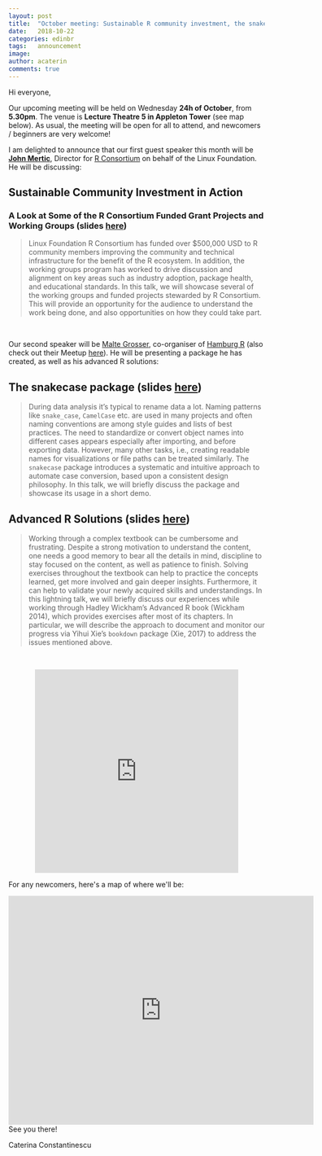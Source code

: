 ```yaml
---
layout: post
title:  "October meeting: Sustainable R community investment, the snakecase package, and advanced R solutions"
date:   2018-10-22
categories: edinbr
tags:   announcement
image:
author: acaterin
comments: true
---
```





Hi everyone,
<br/>


Our upcoming meeting will be held on Wednesday **24h of October**, from **5.30pm**. The venue is **Lecture Theatre 5 in Appleton Tower** (see map below). As usual, the meeting will be open for all to attend, and newcomers / beginners are very welcome!

I am delighted to announce that our first guest speaker this month will be [**John Mertic**](https://www.linkedin.com/in/jmertic/), Director for [R Consortium](https://www.r-consortium.org/) on behalf of the Linux Foundation. He will be discussing:

## Sustainable Community Investment in Action
### A Look at Some of the R Consortium Funded Grant Projects and Working Groups (slides [here](https://github.com/EdinbR/edinbr-talks/raw/master/2018-10-24/OSSNA%202018%20-%20Sustainable%20Community%20Investment%20in%20Action%20-%20A%20Look%20at%20Some%20of%20the%20R%20Consortium%20Funded%20Grant%20Projects%20and%20Working%20Groups%20-%20August%202018.pptx))

>Linux Foundation R Consortium has funded over $500,000 USD to R community members improving the community and technical infrastructure for the benefit of the R ecosystem. In addition, the working groups program has worked to drive discussion and alignment on key areas such as industry adoption, package health, and educational standards. In this talk, we will showcase several of the working groups and funded projects stewarded by R Consortium. This will provide an opportunity for the audience to understand the work being done, and also opportunities on how they could take part.

<br/>

Our second speaker will be [Malte Grosser](http://www.malte-grosser.com/), co-organiser of [Hamburg R](https://rusershamburg.github.io/) (also check out their Meetup [here](https://www.meetup.com/Hamburg-R-User-Group/)). He will be presenting a package he has created, as well as his advanced R solutions:

## The snakecase package (slides [here](https://github.com/EdinbR/edinbr-talks/raw/master/2018-10-24/20170516_snakecase_pkg.pdf))
  
> During data analysis it’s typical to rename data a lot. Naming patterns like `snake_case`, `CamelCase` etc. are used in many projects and often naming conventions are among style guides and lists of best practices. The need to standardize or convert object names into different cases appears especially after importing, and before exporting data. However, many other tasks, i.e., creating readable names for visualizations or file paths can be treated similarly. The `snakecase` package introduces a systematic and intuitive approach to automate case conversion, based upon a consistent design philosophy. In this talk, we will briefly discuss the package and showcase its usage in a short demo.

## Advanced R Solutions (slides [here](https://github.com/EdinbR/edinbr-talks/raw/master/2018-10-24/AdvancedRSolutions_LightningTalk_UseR2017.pdf))

> Working through a complex textbook can be cumbersome and frustrating. Despite a strong motivation to understand the content, one needs a good memory to bear all the details in mind, discipline to stay focused on the content, as well as patience to finish. Solving exercises throughout the textbook can help to practice the concepts learned, get more involved and gain deeper insights. Furthermore, it can help to validate your newly acquired skills and understandings. In this lightning talk, we will briefly discuss our experiences while working through Hadley Wickham’s Advanced R book (Wickham 2014), which provides exercises after most of its chapters. In particular, we will describe the approach to document and monitor our progress via Yihui Xie’s `bookdown` package (Xie, 2017) to address the issues mentioned above.



<br/>
<p align="center"><iframe src="http://meetu.ps/3jmBJ3" width="400" height="400" frameborder="0"></iframe></p>

For any newcomers, here's a map of where we'll be:

<iframe src="https://www.google.com/maps/embed?pb=!1m18!1m12!1m3!1d2234.2881734012794!2d-3.1891977838427246!3d55.944377080605065!2m3!1f0!2f0!3f0!3m2!1i1024!2i768!4f13.1!3m3!1m2!1s0x4887c783851c5b41%3A0x3d222164a50901a6!2sAppleton+Tower%2C+11+Crichton+St%2C+Edinburgh+EH8+9LE!5e0!3m2!1sen!2suk!4v1538343730585" width="600" height="450" frameborder="0" style="border:0" allowfullscreen></iframe>

<br/>
See you there!

Caterina Constantinescu

